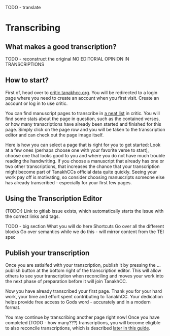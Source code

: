 TODO - translate
# Transcribing

## What makes a good transcription?
TODO - reconstruct the original
NO EDITORIAL OPINION IN TRANSCRIPTIONS

## How to start?
First of, head over to [critic.tanakhcc.org](https://critic.tanakhcc.org).
You will be redirected to a login page where you need to create an account when you first visit.
Create an account or log in to use critic.

You can find manuscript pages to transcribe in [a neat list](https://critic.tanakhcc.org/transcribe) in critic.
You will find some stats about the page in question, such as the contained verses, or how many transcriptions have already been started and finished for this page.
Simply click on the page row and you will be taken to the transcription editor and can check out the page image itself.

Here is how you can select a page that is right for you to get started:
Look at a few ones (perhaps choose one with your favorite verse to start), choose one that looks good to you and where you do not have much trouble reading the handwriting.
If you choose a manuscript that already has one or two other transcriptions, that increases the chance that your transcription might become part of TanakhCCs official data quite quickly.
Seeing your work pay off is motivating, so consider choosing manuscripts someone else has already transcribed - especially for your first few pages.

## Using the Transcription Editor
(TODO:) Link to gitlab issue exists, which automatically starts the issue with the correct links and tags.

TODO - big section
What you will do here
Shortcuts
Go over all the different blocks
Go over semantics while we do this - will mirror content from the TEI spec

## Publish your transcription
Once you are satisifed with your transcription, publish it by pressing the ... publish button at the bottom right of the transcription editor.
This will allow others to see your transcription when reconciling and moves your work into the next phase of preparation before it will join TanakhCC.

Now you have already transcribed your first page.
Thank you for your hard work, your time and effort spent contributing to TanakhCC.
Your dedication helps provide free access to Gods word - accurately and in a modern format.

You may continue by transcribing another page right now!
Once you have completed (TODO - how many???) transcriptions, you will become eligible to also reconcile transcriptions, which is described [later in this guide](reconciling.html).

